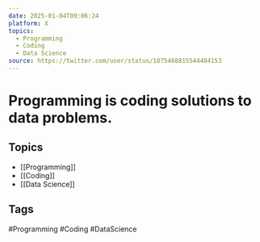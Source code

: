 ```yaml
---
date: 2025-01-04T09:06:24
platform: X
topics:
  - Programming
  - Coding
  - Data Science
source: https://twitter.com/user/status/1875468815544484153
---
```

# Programming is coding solutions to data problems.

## Topics
- [[Programming]]
- [[Coding]]
- [[Data Science]]

## Tags
#Programming #Coding #DataScience